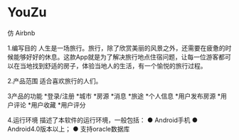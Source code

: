 # YouZu
仿 Airbnb

1.编写目的
   人生是一场旅行。旅行，除了欣赏美丽的风景之外，还需要在疲惫的时候能够好好的休息。这款App就是为了解决旅行地点住宿问题，让每一位游客都可以在当地找到舒适的房子，体验当地人的生活，有一个愉悦的旅行过程。

2.产品范围
  适合喜欢旅行的人们。

3产品的功能
*登录/注册
*城市
*房源
*消息
*旅途
*个人信息
*用户发布房源
*用户评论
*用户收藏
*用户评分

4.运行环境
描述了本软件的运行环境，一般包括：
●	Android手机
●	Android4.0版本以上；
●	支持oracle数据库
